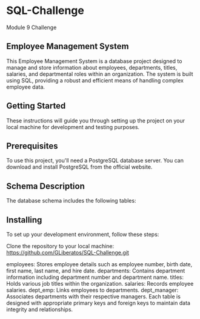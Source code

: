 # SQL-Challenge
Module 9 Challenge

## Employee Management System
This Employee Management System is a database project designed to manage and store information about employees, departments, titles, salaries, and departmental roles within an organization. The system is built using SQL, providing a robust and efficient means of handling complex employee data.

## Getting Started
These instructions will guide you through setting up the project on your local machine for development and testing purposes.

## Prerequisites
To use this project, you'll need a PostgreSQL database server. You can download and install PostgreSQL from the official website.

## Schema Description
The database schema includes the following tables:

## Installing
To set up your development environment, follow these steps:

Clone the repository to your local machine:
https://github.com/GLiberatos/SQL-Challenge.git


employees: Stores employee details such as employee number, birth date, first name, last name, and hire date.
departments: Contains department information including department number and department name.
titles: Holds various job titles within the organization.
salaries: Records employee salaries.
dept_emp: Links employees to departments.
dept_manager: Associates departments with their respective managers.
Each table is designed with appropriate primary keys and foreign keys to maintain data integrity and relationships.
